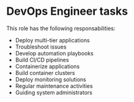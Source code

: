 # DevOps Engineer tasks

This role has the following responsabilities:
- Deploy multi-tier applications
- Troubleshoot issues
- Develop automation playbooks
- Build CI/CD pipelines
- Containerize applications
- Build container clusters
- Deploy monitoring solutions
- Regular maintenance activities
- Guiding system administrators
